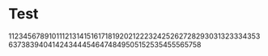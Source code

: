 # Test

112345678910111213141516171819202122232425262728293031323334353637383940414243444546474849505152535455565758